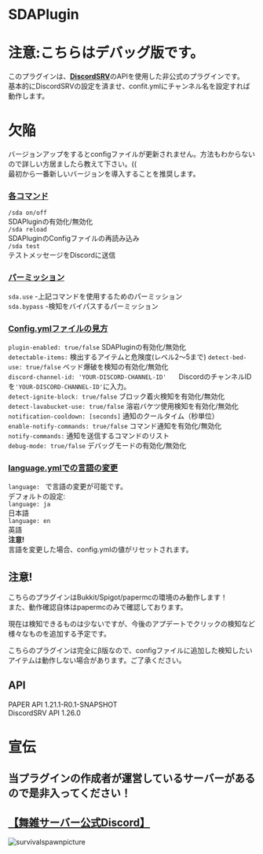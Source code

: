 # SDAPlugin

# 注意:こちらはデバッグ版です。

このプラグインは、[**DiscordSRV**](https://github.com/DiscordSRV/DiscordSRV)のAPIを使用した非公式のプラグインです。  
基本的にDiscordSRVの設定を済ませ、confit.ymlにチャンネル名を設定すれば動作します。  

# 欠陥  
バージョンアップをするとconfigファイルが更新されません。方法もわからないので詳しい方居ましたら教えて下さい。((  
最初から一番新しいバージョンを導入することを推奨します。

### [各コマンド](src/main/resources/config.yml)  
`/sda on/off`  
SDAPluginの有効化/無効化  
`/sda reload`  
SDAPluginのConfigファイルの再読み込み  
`/sda test`  
テストメッセージをDiscordに送信  
  
### [パーミッション](src/main/resources/plugin.yml)  
`sda.use` -上記コマンドを使用するためのパーミッション  
`sda.bypass` -検知をバイパスするパーミッション  
  
### [Config.ymlファイルの見方](src/main/resources/config.yml)  
`plugin-enabled: true/false`    SDAPluginの有効化/無効化  
`detectable-items:`    検出するアイテムと危険度(レベル2～5まで)
`detect-bed-use: true/false`    ベッド爆破を検知の有効化/無効化  
`discord-channel-id: 'YOUR-DISCORD-CHANNEL-ID'   ` DiscordのチャンネルIDを`'YOUR-DISCORD-CHANNEL-ID'`に入力。  
`detect-ignite-block: true/false`    ブロック着火検知を有効化/無効化  
`detect-lavabucket-use: true/false`    溶岩バケツ使用検知を有効化/無効化  
`notification-cooldown: [seconds]`    通知のクールタイム（秒単位）  
`enable-notify-commands: true/false`    コマンド通知を有効化/無効化  
`notify-commands:`    通知を送信するコマンドのリスト  
`debug-mode: true/false`    デバッグモードの有効化/無効化  

### [language.ymlでの言語の変更](src/main/resources/language.yml)  
`language: ` で言語の変更が可能です。  
デフォルトの設定:  
`language: ja`  
日本語  
`language: en`  
英語  
**注意!**  
言語を変更した場合、config.ymlの値がリセットされます。  

## 注意! 
こちらのプラグインはBukkit/Spigot/papermcの環境のみ動作します！  
また、動作確認自体はpapermcのみで確認しております。  
  
現在は検知できるものは少ないですが、今後のアプデートでクリックの検知など  
様々なものを追加する予定です。  
  
こちらのプラグインは完全にβ版なので、configファイルに追加した検知したいアイテムは動作しない場合があります。ご了承ください。  

## API
PAPER API 1.21.1-R0.1-SNAPSHOT  
DiscordSRV API 1.26.0  
  
# 宣伝  
## 当プラグインの作成者が運営しているサーバーがあるので是非入ってください！  
## [【舞雑サーバー公式Discord】](https://discord.gg/DVEUK4gYaz)  
![survivalspawnpicture](https://i.gyazo.com/d2216fa5eaf169512ad4cb2f43ad841a.png)  
